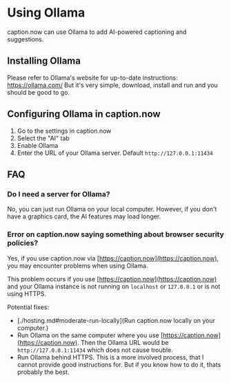 # Using Ollama

caption.now can use Ollama to add AI-powered captioning and suggestions.

## Installing Ollama

Please refer to Ollama's website for up-to-date instructions: https://ollama.com/
But it's very simple, download, install and run and you should be good to go.

## Configuring Ollama in caption.now

1. Go to the settings in caption.now
2. Select the "AI" tab
3. Enable Ollama
4. Enter the URL of your Ollama server. Default `http://127.0.0.1:11434`

## FAQ

### Do I need a server for Ollama?

No, you can just run Ollama on your local computer. However, if you don't have a graphics card, the AI features may load longer.

### Error on caption.now saying something about browser security policies?

Yes, if you use caption.now via [https://caption.now](https://caption.now), you may encounter problems when using Ollama.

This problem occurs if you use [https://caption.now](https://caption.now) and your Ollama instance is not running on `localhost` or `127.0.0.1` or is not using HTTPS.

Potential fixes:

- [./hosting.md#moderate-run-locally](Run caption.now locally on your computer.)
- Run Ollama on the same computer where you use [https://caption.now](https://caption.now). Then the Ollama URL would be `http://127.0.0.1:11434` which does not cause trouble.
- Run Ollama behind HTTPS. This is a more involved process, that I cannot provide good instructions for. But if you know how to do it, thats probably the best.
